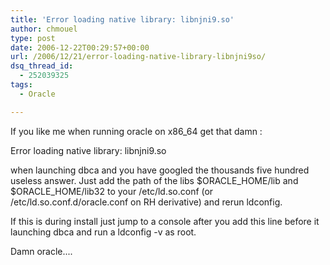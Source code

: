 ```yaml
---
title: 'Error loading native library: libnjni9.so'
author: chmouel
type: post
date: 2006-12-22T00:29:57+00:00
url: /2006/12/21/error-loading-native-library-libnjni9so/
dsq_thread_id:
  - 252039325
tags:
  - Oracle

---
```

If you like me when running oracle on x86_64 get that damn :

Error loading native library: libnjni9.so

when launching dbca and you have googled the thousands five hundred useless answer. Just add the path of the libs $ORACLE\_HOME/lib and $ORACLE\_HOME/lib32 to your /etc/ld.so.conf (or /etc/ld.so.conf.d/oracle.conf on RH derivative) and rerun ldconfig.

If this is during install just jump to a console after you add this line before it launching dbca and run a ldconfig -v as root.

Damn oracle....